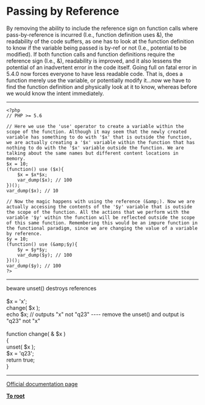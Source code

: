 # Passing by Reference



By removing the ability to include the reference sign on function calls where pass-by-reference is incurred (I.e., function definition uses &amp;), the readability of the code suffers, as one has to look at the function definition to know if the variable being passed is by-ref or not (I.e., potential to be modified).  If both function calls and function definitions require the reference sign (I.e., &amp;), readability is improved, and it also lessens the potential of an inadvertent error in the code itself.  Going full on fatal error in 5.4.0 now forces everyone to have less readable code.  That is, does a function merely use the variable, or potentially modify it...now we have to find the function definition and physically look at it to know, whereas before we would know the intent immediately.  

---



```
<?php 
// PHP >= 5.6

// Here we use the 'use' operator to create a variable within the scope of the function. Although it may seem that the newly created variable has something to do with '$x' that is outside the function, we are actually creating a '$x' variable within the function that has nothing to do with the '$x' variable outside the function. We are talking about the same names but different content locations in memory.
$x = 10;
(function() use ($x){
    $x = $x*$x;
    var_dump($x); // 100
})();
var_dump($x); // 10

// Now the magic happens with using the reference (&amp;). Now we are actually accessing the contents of the '$y' variable that is outside the scope of the function. All the actions that we perform with the variable '$y' within the function will be reflected outside the scope of this same function. Remembering this would be an impure function in the functional paradigm, since we are changing the value of a variable by reference.
$y = 10;
(function() use (&amp;$y){
    $y = $y*$y;
    var_dump($y); // 100
})();
var_dump($y); // 100
?>
```
  

---

beware unset()  destroys references<br><br>$x = &apos;x&apos;;<br>change( $x );<br>echo $x; // outputs "x" not "q23"  ---- remove the unset() and output is "q23" not "x"<br><br>function change( &amp; $x )<br>{<br>    unset( $x );<br>    $x = &apos;q23&apos;;<br>    return true;<br>}  

---

[Official documentation page](https://www.php.net/manual/en/language.references.pass.php)

**[To root](/README.md)**